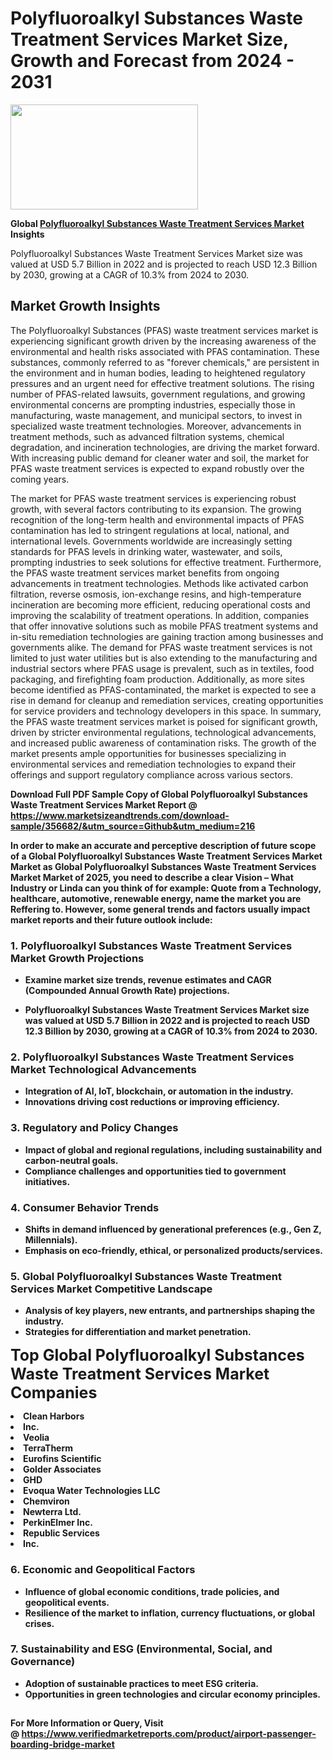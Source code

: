 <H1>Polyfluoroalkyl Substances Waste Treatment Services Market Size, Growth and Forecast from 2024 - 2031</H1><img class="aligncenter size-medium wp-image-584254" src="https://thirdeyenews.in/wp-content/uploads/2024/09/Global-Market-Research-300x168.jpeg" alt="" width="300" height="168" /><p><strong>Global&nbsp;<a href="https://www.marketsizeandtrends.com/download-sample/356682/&amp;utm_source=Github&utm_medium=216">Polyfluoroalkyl Substances Waste Treatment Services Market</a> Insights</strong></p><p>Polyfluoroalkyl Substances Waste Treatment Services Market size was valued at USD 5.7 Billion in 2022 and is projected to reach USD 12.3 Billion by 2030, growing at a CAGR of 10.3% from 2024 to 2030.</p><p><h2>Market Growth Insights</h2> <p>The Polyfluoroalkyl Substances (PFAS) waste treatment services market is experiencing significant growth driven by the increasing awareness of the environmental and health risks associated with PFAS contamination. These substances, commonly referred to as "forever chemicals," are persistent in the environment and in human bodies, leading to heightened regulatory pressures and an urgent need for effective treatment solutions. The rising number of PFAS-related lawsuits, government regulations, and growing environmental concerns are prompting industries, especially those in manufacturing, waste management, and municipal sectors, to invest in specialized waste treatment technologies. Moreover, advancements in treatment methods, such as advanced filtration systems, chemical degradation, and incineration technologies, are driving the market forward. With increasing public demand for cleaner water and soil, the market for PFAS waste treatment services is expected to expand robustly over the coming years.</p> <p><strong></strong></p> <p>The market for PFAS waste treatment services is experiencing robust growth, with several factors contributing to its expansion. The growing recognition of the long-term health and environmental impacts of PFAS contamination has led to stringent regulations at local, national, and international levels. Governments worldwide are increasingly setting standards for PFAS levels in drinking water, wastewater, and soils, prompting industries to seek solutions for effective treatment. Furthermore, the PFAS waste treatment services market benefits from ongoing advancements in treatment technologies. Methods like activated carbon filtration, reverse osmosis, ion-exchange resins, and high-temperature incineration are becoming more efficient, reducing operational costs and improving the scalability of treatment operations. In addition, companies that offer innovative solutions such as mobile PFAS treatment systems and in-situ remediation technologies are gaining traction among businesses and governments alike. The demand for PFAS waste treatment services is not limited to just water utilities but is also extending to the manufacturing and industrial sectors where PFAS usage is prevalent, such as in textiles, food packaging, and firefighting foam production. Additionally, as more sites become identified as PFAS-contaminated, the market is expected to see a rise in demand for cleanup and remediation services, creating opportunities for service providers and technology developers in this space. In summary, the PFAS waste treatment services market is poised for significant growth, driven by stricter environmental regulations, technological advancements, and increased public awareness of contamination risks. The growth of the market presents ample opportunities for businesses specializing in environmental services and remediation technologies to expand their offerings and support regulatory compliance across various sectors.</p> <p><strong></p><p><span class=""><strong>Download Full PDF Sample Copy of Global Polyfluoroalkyl Substances Waste Treatment Services Market Report</strong> @ <a href="https://www.marketsizeandtrends.com/download-sample/356682/&amp;utm_source=Github&utm_medium=216" target="_blank">https://www.marketsizeandtrends.com/download-sample/356682/&amp;utm_source=Github&utm_medium=216</a></span></p><p>In order to make an accurate and perceptive description of future scope of a Global&nbsp;Polyfluoroalkyl Substances Waste Treatment Services Market Market as Global&nbsp;Polyfluoroalkyl Substances Waste Treatment Services Market Market of 2025, you need to describe a clear Vision &ndash; What Industry or Linda can you think of for example: Quote from a Technology, healthcare, automotive, renewable energy, name the market you are Reffering to. However, some general trends and factors usually impact market reports and their future outlook include:</p><h3>1.&nbsp;<strong>Polyfluoroalkyl Substances Waste Treatment Services Market Growth Projections</strong></h3><ul><li>Examine market size trends, revenue estimates and CAGR (Compounded Annual Growth Rate) projections.</li><li><p>Polyfluoroalkyl Substances Waste Treatment Services Market size was valued at USD 5.7 Billion in 2022 and is projected to reach USD 12.3 Billion by 2030, growing at a CAGR of 10.3% from 2024 to 2030.</p></li></ul><h3>2.&nbsp;<strong>Polyfluoroalkyl Substances Waste Treatment Services Market Technological Advancements</strong></h3><ul><li>Integration of AI, IoT, blockchain, or automation in the industry.</li><li>Innovations driving cost reductions or improving efficiency.</li></ul><h3>3.&nbsp;<strong>Regulatory and Policy Changes</strong></h3><ul><li>Impact of global and regional regulations, including sustainability and carbon-neutral goals.</li><li>Compliance challenges and opportunities tied to government initiatives.</li></ul><h3>4.&nbsp;<strong>Consumer Behavior Trends</strong></h3><ul><li>Shifts in demand influenced by generational preferences (e.g., Gen Z, Millennials).</li><li>Emphasis on eco-friendly, ethical, or personalized products/services.</li></ul><h3>5.&nbsp;<strong>Global Polyfluoroalkyl Substances Waste Treatment Services Market Competitive Landscape</strong></h3><ul><li>Analysis of key players, new entrants, and partnerships shaping the industry.</li><li>Strategies for differentiation and market penetration.</li></ul><p data-pm-slice="1 1 []"><span style="color: inherit; font-family: inherit; font-size: 25px;">Top Global Polyfluoroalkyl Substances Waste Treatment Services Market Companies</span></p><div class="" data-test-id=""><p><li>Clean Harbors</li><li> Inc.</li><li> Veolia</li><li> TerraTherm</li><li> Eurofins Scientific</li><li> Golder Associates</li><li> GHD</li><li> Evoqua Water Technologies LLC</li><li> Chemviron</li><li> Newterra Ltd.</li><li> PerkinElmer Inc.</li><li> Republic Services</li><li> Inc.</li></p></div><h3>6.&nbsp;<strong>Economic and Geopolitical Factors</strong></h3><ul><li>Influence of global economic conditions, trade policies, and geopolitical events.</li><li>Resilience of the market to inflation, currency fluctuations, or global crises.</li></ul><h3>7.&nbsp;<strong>Sustainability and ESG (Environmental, Social, and Governance)</strong></h3><ul><li>Adoption of sustainable practices to meet ESG criteria.</li><li>Opportunities in green technologies and circular economy principles.</li></ul><h2><strong style="font-size: 14px;">For More Information or Query, Visit @&nbsp;</strong><a style="background-color: #ffffff; font-size: 14px;" href="https://www.marketsizeandtrends.com/report/polyfluoroalkyl-substances-waste-treatment-services-market/" target="_blank">https://www.verifiedmarketreports.com/product/airport-passenger-boarding-bridge-market</a></h2>
